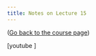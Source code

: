 ```yaml
---
title: Notes on Lecture 15
---
```


([Go back to the course page](/classes/parp/index.html))

[youtube ]

